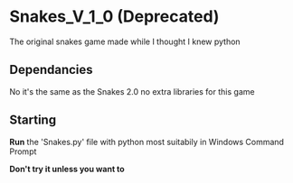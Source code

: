 # Snakes_V_1_0 (Deprecated)
The original snakes game made while I thought I knew python

## Dependancies
No it's the same as the Snakes 2.0 no extra libraries for this game

## Starting
__Run__ the 'Snakes.py' file with python most suitabily in Windows Command Prompt

__Don't try it unless you want to__
